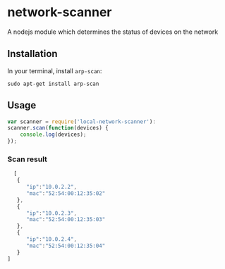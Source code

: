 # network-scanner
A nodejs module which determines the status of devices on the network

## Installation
In your terminal, install `arp-scan`:
````
sudo apt-get install arp-scan   
````
## Usage
```javascript
var scanner = require('local-network-scanner'):
scanner.scan(function(devices) {
	console.log(devices);
});
```

### Scan result
````javascript
  [
   {
      "ip":"10.0.2.2",
      "mac":"52:54:00:12:35:02"
   },
   {
      "ip":"10.0.2.3",
      "mac":"52:54:00:12:35:03"
   },
   {
      "ip":"10.0.2.4",
      "mac":"52:54:00:12:35:04"
   }
]
````
